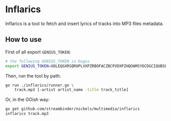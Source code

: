 # Inflarics

Inflarics is a tool to fetch and insert lyrics of tracks into MP3 files metadata.

## How to use

First of all export `GENIUS_TOKEN`:

```bash
# the following GENIUS_TOKEN is bogus
export GENIUS_TOKEN=XOLEQGXRSQRUPLVXPZRBOFACZBCPVDXPZHQOAMSYOCDGCIQUBSPLJFKNXBMJOYFL
```

Then, run the tool by path:
```bash
go run ./inflarics/runner.go \ 
    track.mp3 [-artist artist_name -title track_title]
```

Or, in the GOish way:

```bash
go get github.com/streambinder/nickels/multimedia/inflarics
inflarics track.mp3
```
